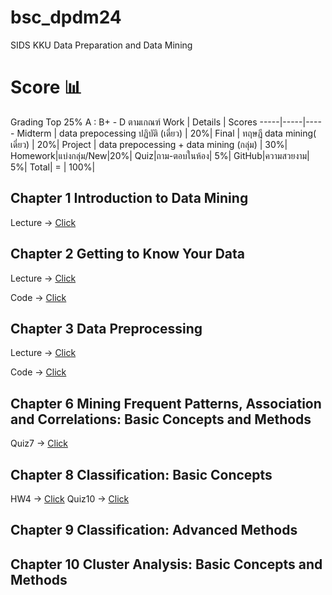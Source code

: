 # bsc_dpdm24
SIDS KKU Data Preparation and Data Mining

# Score 📊
Grading Top 25% A : B+ - D ตามเกณฑ์
Work | Details | Scores
-----|-----|-----
Midterm | data prepocessing ปฏิบัติ (เดี่ยว) | 20%|
Final | ทฤษฎี data mining( เดี่ยว) | 20%|
Project | data prepocessing + data mining (กลุ่ม) | 30%|
Homework|แบ่งกลุ่ม/New|20%|
Quiz|ถาม-ตอบในห้อง| 5%|
GitHub|ความสวยงาม| 5%|
 Total| = | 100%|
 
## Chapter 1 Introduction to Data Mining
Lecture -> [Click](https://github.com/punramon/bsc_dpdm24/blob/main/Lecture/01Intro.pdf)
## Chapter 2 Getting to Know Your Data
Lecture -> [Click](https://github.com/punramon/bsc_dpdm24/blob/main/Lecture/02Data.pdf)

Code -> [Click](https://github.com/punramon/bsc_dpdm24/blob/main/Chapter_2_Understanding_Data.ipynb)
## Chapter 3 Data Preprocessing
Lecture -> [Click](https://github.com/punramon/bsc_dpdm24/blob/main/Lecture/03Preprocessing.pdf)

Code -> [Click](https://github.com/punramon/bsc_dpdm24/blob/main/Chapter_3_Data_Preprocessing.ipynb)
## Chapter 6 Mining Frequent Patterns, Association and Correlations: Basic Concepts and Methods
Quiz7 -> [Click](https://github.com/punramon/bsc_dpdm24/blob/main/Quiz7.pdf)
## Chapter 8 Classification: Basic Concepts
HW4 -> [Click](https://github.com/punramon/bsc_dpdm24/blob/main/HW4.pdf)
Quiz10 -> [Click](https://github.com/punramon/bsc_dpdm24/blob/main/Quiz10.pdf)
## Chapter 9 Classification: Advanced Methods
## Chapter 10 Cluster Analysis: Basic Concepts and Methods
